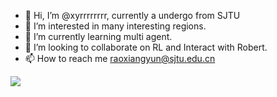 
- 👋 Hi, I’m @xyrrrrrrrr, currently a undergo from SJTU
- 👀 I’m interested in many interesting regions.
- 🌱 I’m currently learning multi agent.
- 💞️ I’m looking to collaborate on RL and Interact with Robert.
- 📫 How to reach me raoxiangyun@sjtu.edu.cn

<picture>
<source 
  srcset="https://github-readme-stats.vercel.app/api?username=xyrrrrrrrr&show_icons=true&theme=dark"
  media="(prefers-color-scheme: dark)"
/>
<source
  srcset="https://github-readme-stats.vercel.app/api?username=xyrrrrrrrr&show_icons=true"
  media="(prefers-color-scheme: light), (prefers-color-scheme: no-preference)"
/>
<img src="https://github-readme-stats.vercel.app/api?username=xyrrrrrrrr&show_icons=true" />
</picture>


